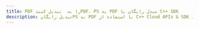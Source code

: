 ---title: PDF را به  تبدیل کنیدPDF، PS به PDF مبدل رایگان یا C++ SDKdescription: تبدیل رایگانPS به PDF با استفاده از C++ Cloud APIs & SDK همچنین اسناد PDF را در Cloud ایجاد، ویرایش و رندر کنید.---